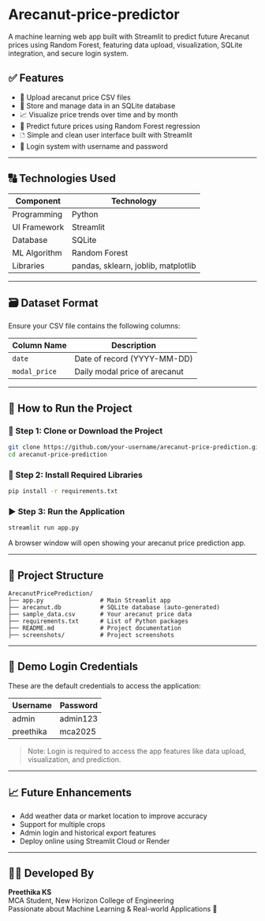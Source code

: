 # Arecanut-price-predictor
A machine learning web app built with Streamlit to predict future Arecanut prices using Random Forest, featuring data upload, visualization, SQLite integration, and secure login system.
## ✅ Features

- 📁 Upload arecanut price CSV files
- 📂 Store and manage data in an SQLite database
- 📈 Visualize price trends over time and by month
- 🤖 Predict future prices using Random Forest regression
- 🗅️ Simple and clean user interface built with Streamlit
- 🔐 Login system with username and password

---

## 🔠 Technologies Used

| Component         | Technology        |
|------------------|-------------------|
| Programming       | Python            |
| UI Framework      | Streamlit         |
| Database          | SQLite            |
| ML Algorithm      | Random Forest     |
| Libraries         | pandas, sklearn, joblib, matplotlib |

---

## 🗃️ Dataset Format

Ensure your CSV file contains the following columns:

| Column Name  | Description                      |
|--------------|----------------------------------|
| `date`       | Date of record (YYYY-MM-DD)      |
| `modal_price`| Daily modal price of arecanut    |

---

## 🚀 How to Run the Project

### 🔧 Step 1: Clone or Download the Project

```bash
git clone https://github.com/your-username/arecanut-price-prediction.git
cd arecanut-price-prediction
```

### 📆 Step 2: Install Required Libraries

```bash
pip install -r requirements.txt
```

### ▶️ Step 3: Run the Application

```bash
streamlit run app.py
```

A browser window will open showing your arecanut price prediction app.

---

## 📂 Project Structure

```
ArecanutPricePrediction/
├── app.py                # Main Streamlit app
├── arecanut.db           # SQLite database (auto-generated)
├── sample_data.csv       # Your arecanut price data
├── requirements.txt      # List of Python packages
├── README.md             # Project documentation
├── screenshots/          # Project screenshots
```

---

## 📁 Demo Login Credentials

These are the default credentials to access the application:

| Username   | Password   |
|------------|------------|
| admin      | admin123   |
| preethika  | mca2025    |

> Note: Login is required to access the app features like data upload, visualization, and prediction.

---

## 📈 Future Enhancements

- Add weather data or market location to improve accuracy
- Support for multiple crops
- Admin login and historical export features
- Deploy online using Streamlit Cloud or Render

---

## 👩‍💻 Developed By

**Preethika KS**  
MCA Student, New Horizon College of Engineering  
Passionate about Machine Learning & Real-world Applications 🚀

